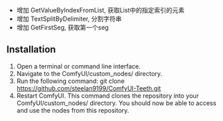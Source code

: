 - 增加 GetValueByIndexFromList, 获取List中的指定索引的元素
- 增加 TextSplitByDelimiter, 分割字符串
- 增加 GetFirstSeg, 获取第一个seg

## Installation
1. Open a terminal or command line interface.
2. Navigate to the ComfyUI/custom_nodes/ directory.
3. Run the following command: git clone https://github.com/steelan9199/ComfyUI-Teeth.git
4. Restart ComfyUI.
This command clones the repository into your ComfyUI/custom_nodes/ directory. You should now be able to access and use the nodes from this repository.
